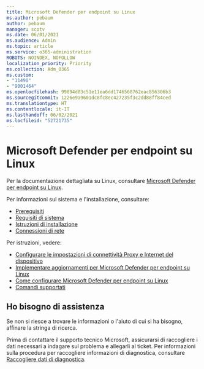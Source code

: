```yaml
---
title: Microsoft Defender per endpoint su Linux
ms.author: pebaum
author: pebaum
manager: scotv
ms.date: 06/01/2021
ms.audience: Admin
ms.topic: article
ms.service: o365-administration
ROBOTS: NOINDEX, NOFOLLOW
localization_priority: Priority
ms.collection: Adm_O365
ms.custom:
- "11490"
- "9001464"
ms.openlocfilehash: 99894d83c51e11ea6dd1746568762eac856306b3
ms.sourcegitcommit: 1226e9a9601dc8fc8ec427235f3c2dd88ff84ced
ms.translationtype: HT
ms.contentlocale: it-IT
ms.lasthandoff: 06/02/2021
ms.locfileid: "52721735"
---
```

# <a name="microsoft-defender-for-endpoint-on-linux"></a>Microsoft Defender per endpoint su Linux

Per la documentazione dettagliata su Linux, consultare [Microsoft Defender per endpoint su Linux](/microsoft-365/security/defender-endpoint/microsoft-defender-endpoint-linux).

Per informazioni sul sistema e l'installazione, consultare:

- [Prerequisiti](/microsoft-365/security/defender-endpoint/microsoft-defender-endpoint-linux#prerequisites)
- [Requisiti di sistema](/microsoft-365/security/defender-endpoint/microsoft-defender-endpoint-linux#system-requirements)
- [Istruzioni di installazione](/microsoft-365/security/defender-endpoint/microsoft-defender-endpoint-linux#installation-instructions)
- [Connessioni di rete](/microsoft-365/security/defender-endpoint/microsoft-defender-endpoint-linux#network-connections)

Per istruzioni, vedere:

- [Configurare le impostazioni di connettività Proxy e Internet del dispositivo](/microsoft-365/security/defender-endpoint/configure-proxy-internet#enable-access-to-microsoft-defender-atp-service-urls-in-the-proxy-server)
- [Implementare aggiornamenti per Microsoft Defender per endpoint su Linux](/microsoft-365/security/defender-endpoint/linux-updates)
- [Come configurare Microsoft Defender per endpoint su Linux](/microsoft-365/security/defender-endpoint/microsoft-defender-endpoint-linux#how-to-configure-microsoft-defender-for-endpoint-on-linux)
- [Comandi supportati](/microsoft-365/security/defender-endpoint/linux-resources#supported-commands)

## <a name="i-need-help"></a>Ho bisogno di assistenza

Se non si riesce a trovare le informazioni o l'aiuto di cui si ha bisogno, affinare la stringa di ricerca.

Prima di contattare il supporto tecnico Microsoft, assicurarsi di raccogliere i dati necessari a indagare sul problema e allegarli al ticket. Per informazioni sulla procedura per raccogliere informazioni di diagnostica, consultare [Raccogliere dati di diagnostica](/microsoft-365/security/defender-endpoint/linux-resources#collect-diagnostic-information).